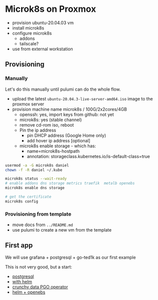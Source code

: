 # Microk8s on Proxmox

- provision ubuntu-20.04.03 vm
- install microk8s
- configure microk8s
  - addons
  - tailscale?
- use from external workstation

## Provisioning

### Manually

Let's do this manually until pulumi can do the whole flow.

- upload the latest `ubuntu-20.04.3-live-server-amd64.iso` image to the proxmox server
- provision machine name microk8s / 100G/2x2cores/4GB
  - openssh: yes, import keys from github: not yet
  - microk8s: yes (stable channel)
  - remove cd-rom iso, reboot
  - Pin the ip address
    - pin DHCP address (Google Home only)
    - add hover ip address [optional]
  - microk8s enable storage -  which has:
    - name=microk8s-hostpath
    - annotation: storageclass.kubernetes.io/is-default-class=true

```bash
usermod -a -G microk8s daniel
chown -f -R daniel ~/.kube

microk8s status --wait-ready
# enable addons dns storage metrics traefik  metalb openebs
microk8s enable dns storage

# get the certificate
microk8s config
```

### Provisioning from template

- move docs from `../README.md`
- use pulumi to create a new vm from the template

## First app

We will use grafana + postgresql + go-ted1k as our first example

This is not very good, but a start:

- [postgresql](https://severalnines.com/database-blog/using-kubernetes-deploy-postgresql)
- [with helm](https://itnext.io/basic-postgres-database-in-kubernetes-23c7834d91ef)
- [crunchy data PGO operator](https://access.crunchydata.com/documentation/postgres-operator/v5/quickstart/)
- [helm + openebs](https://thenewstack.io/tutorial-deploy-postgresql-on-kubernetes-running-the-openebs-storage-engine/)